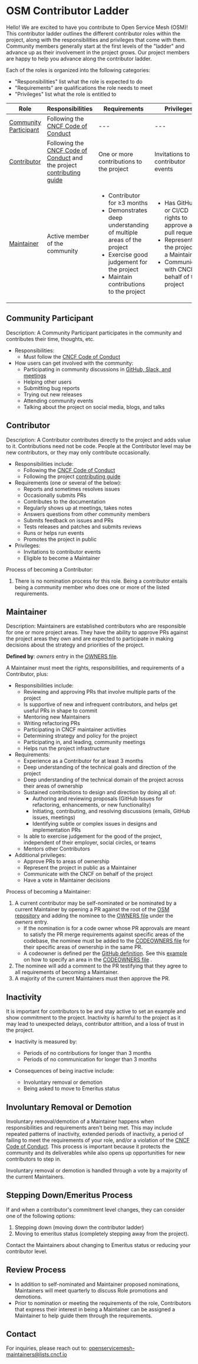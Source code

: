 # OSM Contributor Ladder

Hello! We are excited to have you contribute to Open Service Mesh (OSM)! This contributor ladder outlines the different contributor roles within the project, along with the responsibilities and privileges that come with them. Community members generally start at the first levels of the "ladder" and advance up as their involvement in the project grows. Our project members are happy to help you advance along the contributor ladder.

Each of the roles is organized into the following categories:
* "Responsibilities" list what the role is expected to do
* "Requirements" are qualifications the role needs to meet
* "Privileges" list what the role is entitled to

| Role | Responsibilities | Requirements | Privileges |
| -----| ---------------- | ------------ | -------|
| [Community Participant](#community-participant) | Following the [CNCF Code of Conduct] | --- | --- |
| [Contributor](#contributor) | Following the [CNCF Code of Conduct] and the project [contributing guide] | One or more contributions to the project | Invitations to contributor events |
| [Maintainer](#maintainer) | Active member of the community |<ul><li>Contributor for ≥3 months</li><li> Demonstrates deep understanding of multiple areas of the project</li><li>Exercise good judgement for the project</li><li>Maintain contributions to the project</li></ul> | <ul><li>Has GitHub or CI/CD rights to approve any pull requests</li><li>Represent the project as a Maintainer</li><li>Communicate with CNCF on behalf of the project</li></ul> |

## Community Participant

Description: A Community Participant participates in the community and contributes their time, thoughts, etc.

* Responsibilities:
    * Must follow the [CNCF Code of Conduct]
* How users can get involved with the community:
    * Participating in community discussions in [GitHub, Slack, and meetings](https://github.com/openservicemesh/osm#community)
    * Helping other users
    * Submitting bug reports
    * Trying out new releases
    * Attending community events
    * Talking about the project on social media, blogs, and talks

## Contributor

Description: A Contributor contributes directly to the project and adds value to it. Contributions need not be code. People at the Contributor level may be new contributors, or they may only contribute occasionally.

* Responsibilities include:
    * Following the [CNCF Code of Conduct]
    * Following the project [contributing guide]
* Requirements (one or several of the below):
    * Reports and sometimes resolves issues
    * Occasionally submits PRs
    * Contributes to the documentation
    * Regularly shows up at meetings, takes notes
    * Answers questions from other community members
    * Submits feedback on issues and PRs
    * Tests releases and patches and submits reviews
    * Runs or helps run events
    * Promotes the project in public
* Privileges:
    * Invitations to contributor events
    * Eligible to become a Maintainer

Process of becoming a Contributor:
1. There is no nomination process for this role. Being a contributor entails being a community member who does one or more of the listed requirements.

## Maintainer

Description: Maintainers are established contributors who are responsible for one or more project areas. They have the ability to approve PRs against the project areas they own and are expected to participate in making decisions about the strategy and priorities of the project.

**Defined by**: *owners* entry in the [OWNERS file].

A Maintainer must meet the rights, responsibilities, and requirements of a Contributor, plus:

* Responsibilities include:
    * Reviewing and approving PRs that involve multiple parts of the project
    * Is supportive of new and infrequent contributors, and helps get useful PRs in shape to commit
    * Mentoring new Maintainers
    * Writing refactoring PRs
    * Participating in CNCF maintainer activities
    * Determining strategy and policy for the project
    * Participating in, and leading, community meetings
    * Helps run the project infrastructure
* Requirements:
    * Experience as a Contributor for at least 3 months
    * Deep understanding of the technical goals and direction of the project
    * Deep understanding of the technical domain of the project across their areas of ownership
    * Sustained contributions to design and direction by doing all of:
      * Authoring and reviewing proposals (GitHub Issues for refactoring, enhancements, or new functionality)
      * Initiating, contributing, and resolving discussions (emails, GitHub issues, meetings)
      * Identifying subtle or complex issues in designs and implementation PRs
    * Is able to exercise judgement for the good of the project, independent of their employer, social circles, or teams
    * Mentors other Contributors
* Additional privileges:
    * Approve PRs to areas of ownership
    * Represent the project in public as a Maintainer
    * Communicate with the CNCF on behalf of the project
    * Have a vote in Maintainer decisions

Process of becoming a Maintainer:

1. A current contributor may be self-nominated or be nominated by a current Maintainer by opening a PR against the root of the [OSM repository] and adding the nominee to the [OWNERS file] under the *owners* entry. 
   - If the nomination is for a code owner whose PR approvals are meant to satisfy the PR merge requirements against specific areas of the codebase, the nominee must be added to the [CODEOWNERS file] for their specific areas of ownership in the same PR. 
   - A codeowner is defined per the [GitHub definition](https://docs.github.com/en/repositories/managing-your-repositorys-settings-and-features/customizing-your-repository/about-code-owners#about-code-owners). See this [example](https://docs.github.com/en/repositories/managing-your-repositorys-settings-and-features/customizing-your-repository/about-code-owners#example-of-a-codeowners-file) on how to specify an area in the [CODEOWNERS file] .
2. The nominee will add a comment to the PR testifying that they agree to all requirements of becoming a Maintainer.
3. A majority of the current Maintainers must then approve the PR.


## Inactivity

It is important for contributors to be and stay active to set an example and show commitment to the project. Inactivity is harmful to the project as it may lead to unexpected delays, contributor attrition, and a loss of trust in the project.

* Inactivity is measured by:
    * Periods of no contributions for longer than 3 months
    * Periods of no communication for longer than 3 months

* Consequences of being inactive include:
    * Involuntary removal or demotion
    * Being asked to move to Emeritus status


## Involuntary Removal or Demotion

Involuntary removal/demotion of a Maintainer happens when responsibilities and requirements aren't being met. This may include repeated patterns of inactivity, extended periods of inactivity, a period of failing to meet the requirements of your role, and/or a violation of the [CNCF Code of Conduct]. This process is important because it protects the community and its deliverables while also opens up opportunities for new contributors to step in.

Involuntary removal or demotion is handled through a vote by a majority of the current Maintainers.


## Stepping Down/Emeritus Process

If and when a contributor's commitment level changes, they can consider one of the following options: 
1. Stepping down (moving down the contributor ladder)
2. Moving to emeritus status (completely stepping away from the project).

Contact the Maintainers about changing to Emeritus status or reducing your contributor level.


## Review Process

- In addition to self-nominated and Maintainer proposed nominations, Maintainers will meet quarterly to discuss Role promotions and demotions.
- Prior to nomination or meeting the requirements of the role, Contributors that express their interest in being a Maintainer can be assigned a Maintainer to help guide them through the requirements.

## Contact

For inquiries, please reach out to: openservicemesh-maintainers@lists.cncf.io

[OWNERS file]: https://github.com/openservicemesh/osm/blob/main/OWNERS
[CODEOWNERS file]: https://github.com/openservicemesh/osm/blob/main/CODEOWNERS
[OSM repository]: https://github.com/openservicemesh/osm
[contributing guide]: https://github.com/openservicemesh/osm/blob/main/CONTRIBUTING.md
[CNCF Code of Conduct]: https://github.com/cncf/foundation/blob/master/code-of-conduct.md